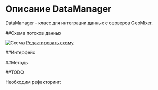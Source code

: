 # Описание DataManager

DataManager - класс для интеграции данных с серверов GeoMixer.

##Схема потоков данных

![Схема](../../docs/DataManagersPoll.png)
[Редактировать схему](https://drive.google.com/file/d/0B0Q97GlGcMsEV0hpMzNPQ1lMZm8/view?usp=sharing)

##Интерфейс

##Методы

##TODO

Необходим рефакторинг:

